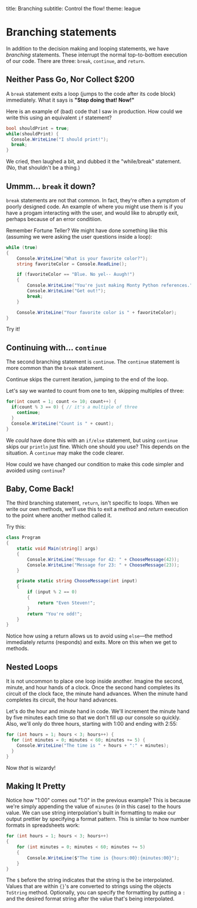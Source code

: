 title: Branching
subtitle: Control the flow!
theme: league

# Branching statements

In addition to the decision making and looping statements, we have *branching* statements. These interrupt the normal top-to-bottom execution of our code. There are three: `break`, `continue`, and `return`.

## Neither Pass Go, Nor Collect $200

A `break` statement exits a loop (jumps to the code after its code block) immediately. What it says is **"Stop doing that! Now!"**

Here is an example of (bad) code that I saw in production. How could we write this using an equivalent `if` statement?

```csharp
bool shouldPrint = true;
while(shouldPrint) {
  Console.WriteLine("I should print!");
  break;
}
```

We cried, then laughed a bit, and dubbed it the "while/break" statement. (No, that shouldn't be a thing.)

## Ummm… `break` it down?

`break` statements are not that common. In fact, they're often a symptom of poorly designed code. An example of where you might use them is if you have a progam interacting with the user, and would like to abruptly exit, perhaps because of an error conditiion.

Remember Fortune Teller? We might have done something like this (assuming we were asking the user questions inside a loop):

```csharp
while (true)
{
    Console.WriteLine("What is your favorite color?");
    string favoriteColor = Console.ReadLine();

    if (favoriteColor == "Blue. No yel-- Auugh!")
    {
        Console.WriteLine("You're just making Monty Python references.");
        Console.WriteLine("Get out!");
        break;
    }

    Console.WriteLine("Your favorite color is " + favoriteColor);
}
```

Try it!

## Continuing with… `continue`

The second branching statement is `continue`. The `continue` statement is more common than the `break` statement.

Continue skips the current iteration, jumping to the end of the loop.

Let's say we wanted to count from one to ten, skipping multiples of three:

```csharp
for(int count = 1; count <= 10; count++) {
  if(count % 3 == 0) { // it's a multiple of three
    continue;
  }
  Console.WriteLine("Count is " + count);
}
```

We *could* have done this with an `if/else` statement, but using `continue` skips our `println` just fine. Which one should you use? This depends on the situation. A `continue` may make the code clearer.

How could we have changed our condition to make this code simpler and avoided using `continue`?

## Baby, Come Back!

The third branching statement, `return`, isn't specific to loops. When we write our own methods, we'll use this to exit a method and *return* execution to the point where another method called it.

Try this:
```csharp
class Program
{
    static void Main(string[] args)
    {
        Console.WriteLine("Message for 42: " + ChooseMessage(42));
        Console.WriteLine("Message for 23: " + ChooseMessage(23));
    }

    private static string ChooseMessage(int input)
    {
        if (input % 2 == 0)
        {
            return "Even Steven!";
        }
        return "You're odd!";
    }
}
```

Notice how using a return allows us to avoid using `else`—the method immediately *returns* (responds) and exits. More on this when we get to methods.

## Nested Loops

It is not uncommon to place one loop inside another. Imagine the second, minute, and hour hands of a clock. Once the second hand completes its circuit of the clock face, the minute hand advances. When the minute hand completes its circuit, the hour hand advances.

Let's do the hour and minute hand in code. We'll increment the minute hand by five minutes each time so that we don't fill up our console so quickly. Also, we'll only do three hours, starting with 1:00 and ending with 2:55:

```csharp
for (int hours = 1; hours < 3; hours++) {
  for (int minutes = 0; minutes < 60; minutes += 5) {
    Console.WriteLine("The time is " + hours + ":" + minutes);
  }
}
```

Now *that* is wizardy!

## Making It Pretty

Notice how "1:00" comes out "1:0" in the previous example? This is because we're simply appending the value of `minutes` (`0` in this case) to the hours value. We can use string interpolation's built in formatting to make our output prettier by specifying a format pattern. This is similar to how number formats in spreadsheets work:

```csharp
for (int hours = 1; hours < 3; hours++)
{
    for (int minutes = 0; minutes < 60; minutes += 5)
    {
        Console.WriteLine($"The time is {hours:00}:{minutes:00}");
    }
}
```

The `$` before the string indicates that the string is the be interpolated.  Values that are within `{}`'s are converted to strings using the objects `ToString` method.  Optionally, you can specify the formatting by putting a `:` and the desired format string after the value that's being interpolated.